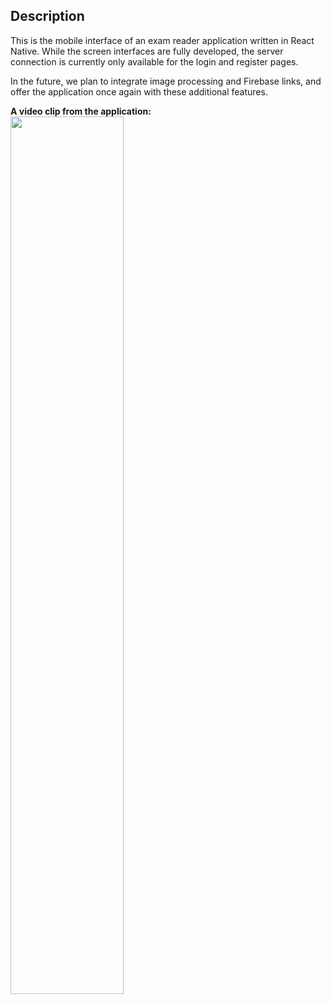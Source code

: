 ## Description

This is the mobile interface of an exam reader application written in React Native. While the screen interfaces are fully developed, the server connection is currently only available for the login and register pages.

In the future, we plan to integrate image processing and Firebase links, and offer the application once again with these additional features.

**A video clip from the application:** 
<img src="https://github.com/yusufarsln98/exam-reader-mobile-app/blob/main/exam-reader/assets/video-clip.gif" width="60%"/>
